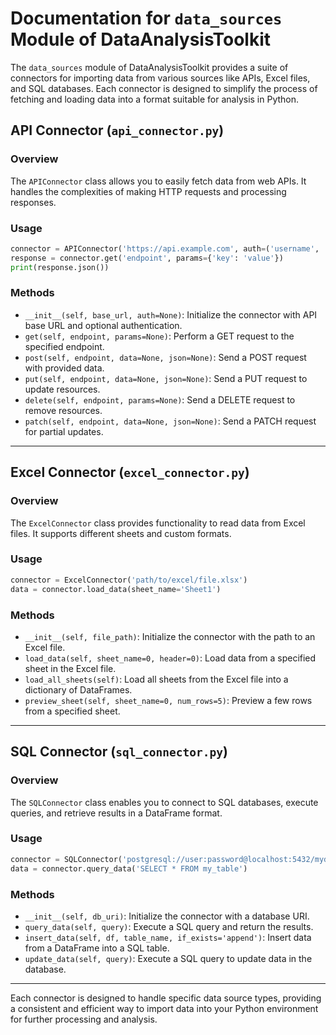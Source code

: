 # Documentation for `data_sources` Module of DataAnalysisToolkit

The `data_sources` module of DataAnalysisToolkit provides a suite of connectors for importing data from various sources like APIs, Excel files, and SQL databases. Each connector is designed to simplify the process of fetching and loading data into a format suitable for analysis in Python.

## API Connector (`api_connector.py`)

### Overview

The `APIConnector` class allows you to easily fetch data from web APIs. It handles the complexities of making HTTP requests and processing responses.

### Usage

```python
connector = APIConnector('https://api.example.com', auth=('username', 'password'))
response = connector.get('endpoint', params={'key': 'value'})
print(response.json())
```

### Methods

- `__init__(self, base_url, auth=None)`: Initialize the connector with API base URL and optional authentication.
- `get(self, endpoint, params=None)`: Perform a GET request to the specified endpoint.
- `post(self, endpoint, data=None, json=None)`: Send a POST request with provided data.
- `put(self, endpoint, data=None, json=None)`: Send a PUT request to update resources.
- `delete(self, endpoint, params=None)`: Send a DELETE request to remove resources.
- `patch(self, endpoint, data=None, json=None)`: Send a PATCH request for partial updates.

---

## Excel Connector (`excel_connector.py`)

### Overview

The `ExcelConnector` class provides functionality to read data from Excel files. It supports different sheets and custom formats.

### Usage

```python
connector = ExcelConnector('path/to/excel/file.xlsx')
data = connector.load_data(sheet_name='Sheet1')
```

### Methods

- `__init__(self, file_path)`: Initialize the connector with the path to an Excel file.
- `load_data(self, sheet_name=0, header=0)`: Load data from a specified sheet in the Excel file.
- `load_all_sheets(self)`: Load all sheets from the Excel file into a dictionary of DataFrames.
- `preview_sheet(self, sheet_name=0, num_rows=5)`: Preview a few rows from a specified sheet.

---

## SQL Connector (`sql_connector.py`)

### Overview

The `SQLConnector` class enables you to connect to SQL databases, execute queries, and retrieve results in a DataFrame format.

### Usage

```python
connector = SQLConnector('postgresql://user:password@localhost:5432/mydatabase')
data = connector.query_data('SELECT * FROM my_table')
```

### Methods

- `__init__(self, db_uri)`: Initialize the connector with a database URI.
- `query_data(self, query)`: Execute a SQL query and return the results.
- `insert_data(self, df, table_name, if_exists='append')`: Insert data from a DataFrame into a SQL table.
- `update_data(self, query)`: Execute a SQL query to update data in the database.

---

Each connector is designed to handle specific data source types, providing a consistent and efficient way to import data into your Python environment for further processing and analysis.
